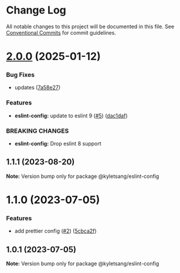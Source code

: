 # Change Log

All notable changes to this project will be documented in this file.
See [Conventional Commits](https://conventionalcommits.org) for commit guidelines.

# [2.0.0](https://github.com/kyletsang/javascript/compare/@kyletsang/eslint-config@1.1.0...@kyletsang/eslint-config@2.0.0) (2025-01-12)


### Bug Fixes

* updates ([7a58e27](https://github.com/kyletsang/javascript/commit/7a58e274a05ee1a1dddd06c69c7a6a8ddeffc1d7))


### Features

* **eslint-config:** update to eslint 9 ([#5](https://github.com/kyletsang/javascript/issues/5)) ([dac1daf](https://github.com/kyletsang/javascript/commit/dac1daf42d125f84f7016cc0a3094656d698a83b))


### BREAKING CHANGES

* **eslint-config:** Drop eslint 8 support





## 1.1.1 (2023-08-20)

**Note:** Version bump only for package @kyletsang/eslint-config





# 1.1.0 (2023-07-05)


### Features

* add prettier config ([#2](https://github.com/kyletsang/javascript/issues/2)) ([5cbca2f](https://github.com/kyletsang/javascript/commit/5cbca2f3bb26e679694fcbe080ad875e00a9d24f))





## 1.0.1 (2023-07-05)

**Note:** Version bump only for package @kyletsang/eslint-config
